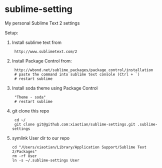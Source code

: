 sublime-setting
===============

My personal Sublime Text 2 settings

Setup:

1. Install sublime text from 

        http://www.sublimetext.com/2

1. Install Package Control from:
        
        http://wbond.net/sublime_packages/package_control/installation
        # paste the command into sublime text console (Ctrl + `)
        # restart sublime

1. Install soda theme using Package Control

        "Theme - soda"
        # restart sublime

1. git clone this repo
        
        cd ~/
        git clone git@github.com:xiaotian/sublime-settings.git .sublime-settings

1.  symlink User dir to our repo

        cd "/Users/xiaotian/Library/Application Support/Sublime Text 2/Packages"
        rm -rf User
        ln -s ~/.sublime-settings User
  
